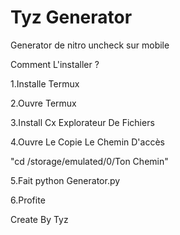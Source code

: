 # Tyz Generator

Generator de nitro uncheck sur mobile

Comment L'installer ?

1.Installe Termux

2.Ouvre Termux

3.Install Cx Explorateur De Fichiers

4.Ouvre Le Copie Le Chemin D'accès 

"cd /storage/emulated/0/Ton Chemin"

5.Fait python Generator.py

6.Profite 

Create By Tyz

